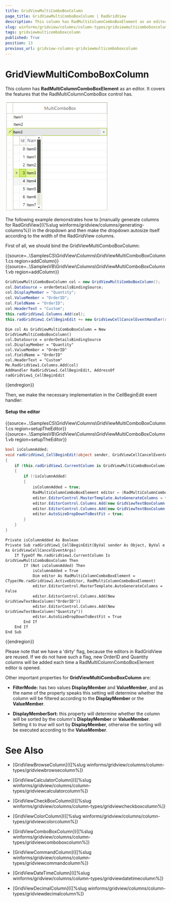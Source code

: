 ```yaml
---
title: GridViewMultiComboBoxColumn
page_title: GridViewMultiComboBoxColumn | RadGridView
description: This column has RadMultiColumnComboBoxElement as an editor. It covers the features that the RadMultiColumnComboBox control has.
slug: winforms/gridview/columns/column-types/gridviewmulticomboboxcolumn
tags: gridviewmulticomboboxcolumn
published: True
position: 13
previous_url: gridview-columns-gridviewmulticomboboxcolumn
---
```


# GridViewMultiComboBoxColumn

This column has __RadMultiColumnComboBoxElement__ as an editor. It covers the features that the RadMultiColumnComboBox control has.

![gridview-columns-gridviewmulticomboboxcolumn 001](images/gridview-columns-gridviewmulticomboboxcolumn001.png)

The following example demonstrates how to [manually generate columns for RadGridView]({%slug winforms/gridview/columns/generating-columns%}) in the dropdown and then make the dropdown autosize itself according to the width of the RadGridView columns.

First of all, we should bind the GridViewMultiComboBoxColumn:

{{source=..\SamplesCS\GridView\Columns\GridViewMultiComboBoxColumn1.cs region=addColumn}} 
{{source=..\SamplesVB\GridView\Columns\GridViewMultiComboBoxColumn1.vb region=addColumn}} 

````C#
GridViewMultiComboBoxColumn col = new GridViewMultiComboBoxColumn();
col.DataSource = orderDetailsBindingSource;
col.DisplayMember = "Quantity";
col.ValueMember = "OrderID";
col.FieldName = "OrderID";
col.HeaderText = "Custom";
this.radGridView1.Columns.Add(col);
this.radGridView1.CellBeginEdit += new GridViewCellCancelEventHandler(radGridView1_CellBeginEdit);

````
````VB.NET
Dim col As GridViewMultiComboBoxColumn = New GridViewMultiComboBoxColumn()
col.DataSource = orderDetailsBindingSource
col.DisplayMember = "Quantity"
col.ValueMember = "OrderID"
col.FieldName = "OrderID"
col.HeaderText = "Custom"
Me.RadGridView1.Columns.Add(col)
AddHandler RadGridView1.CellBeginEdit, AddressOf radGridView1_CellBeginEdit

````

{{endregion}}

Then, we make the necessary implementation in the CellBeginEdit event handler:

#### Setup the editor

{{source=..\SamplesCS\GridView\Columns\GridViewMultiComboBoxColumn1.cs region=setupTheEditor}} 
{{source=..\SamplesVB\GridView\Columns\GridViewMultiComboBoxColumn1.vb region=setupTheEditor}} 

````C#
bool isColumnAdded;
void radGridView1_CellBeginEdit(object sender, GridViewCellCancelEventArgs e)
{
    if (this.radGridView1.CurrentColumn is GridViewMultiComboBoxColumn)
    {
        if (!isColumnAdded)
        {
            isColumnAdded = true;
            RadMultiColumnComboBoxElement editor = (RadMultiColumnComboBoxElement)this.radGridView1.ActiveEditor;
            editor.EditorControl.MasterTemplate.AutoGenerateColumns = false;
            editor.EditorControl.Columns.Add(new GridViewTextBoxColumn("OrderID"));
            editor.EditorControl.Columns.Add(new GridViewTextBoxColumn("Quantity"));
            editor.AutoSizeDropDownToBestFit = true;
        }
    }
}

````
````VB.NET
Private isColumnAdded As Boolean
Private Sub radGridView1_CellBeginEdit(ByVal sender As Object, ByVal e As GridViewCellCancelEventArgs)
    If TypeOf Me.radGridView1.CurrentColumn Is GridViewMultiComboBoxColumn Then
        If (Not isColumnAdded) Then
            isColumnAdded = True
            Dim editor As RadMultiColumnComboBoxElement = CType(Me.radGridView1.ActiveEditor, RadMultiColumnComboBoxElement)
            editor.EditorControl.MasterTemplate.AutoGenerateColumns = False
            editor.EditorControl.Columns.Add(New GridViewTextBoxColumn("OrderID"))
            editor.EditorControl.Columns.Add(New GridViewTextBoxColumn("Quantity"))
            editor.AutoSizeDropDownToBestFit = True
        End If
    End If
End Sub

````

{{endregion}}

Please note that we have a 'dirty' flag, because the editors in RadGridView are reused. If we do not have such a flag, new OrderID and Quantity columns will be added each time a RadMultiColumnComboBoxElement editor is opened. 



Other important properties for __GridViewMultiComboBoxColumn__ are:

* __FilterMode:__ has two values __DisplayMember__ and __ValueMember__, and as the name of the property speaks this setting will determine whether the column will be filtered according to the __DisplayMember__ or the __ValueMember__.

* __DisplayMemberSort:__ this property will determine whether the column will be sorted by the column's __DisplayMember__ or __ValueMember__.  Setting it to *true* will sort by __DisplayMember__, otherwise the sorting will be executed according to the __ValueMember__.
# See Also
* [GridViewBrowseColumn]({[%slug winforms/gridview/columns/column-types/gridviewbrowsecolumn%]}

* [GridViewCalculatorColumn]({[%slug winforms/gridview/columns/column-types/gridviewcalculatorcolumn%]}

* [GridViewCheckBoxColumn]({[%slug winforms/gridview/columns/column-types/gridviewcheckboxcolumn%]}

* [GridViewColorColumn]({[%slug winforms/gridview/columns/column-types/gridviewcolorcolumn%]}

* [GridViewComboBoxColumn]({[%slug winforms/gridview/columns/column-types/gridviewcomboboxcolumn%]}

* [GridViewCommandColumn]({[%slug winforms/gridview/columns/column-types/gridviewcommandcolumn%]}

* [GridViewDateTimeColumn]({[%slug winforms/gridview/columns/column-types/gridviewdatetimecolumn%]}

* [GridViewDecimalColumn]({[%slug winforms/gridview/columns/column-types/gridviewdecimalcolumn%]}


